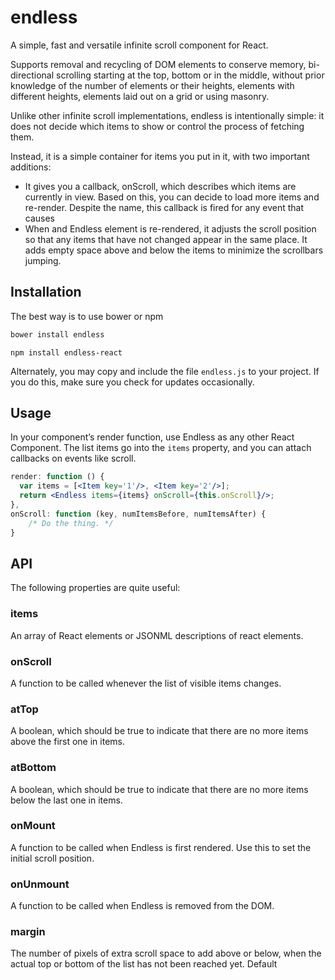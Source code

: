 endless
=======

A simple, fast and versatile infinite scroll component for React.

Supports removal and recycling of DOM elements to conserve memory, 
bi-directional scrolling starting at the top, bottom or in the middle,
without prior knowledge of the number of elements or their heights,
elements with different heights, elements laid out on a grid or using masonry.

Unlike other infinite scroll implementations, endless is intentionally simple:
it does not decide which items to show or control the process of fetching them.

Instead, it is a simple container for items you put in it, with two important
additions:

 - It gives you a callback, onScroll, which describes which items are currently
   in view. Based on this, you can decide to load more items and re-render.
   Despite the name, this callback is fired for any event that causes 
 - When and Endless element is re-rendered, it adjusts the scroll position so
   that any items that have not changed appear in the same place. It adds empty
   space above and below the items to minimize the scrollbars jumping.

Installation
------------
The best way is to use bower or npm
```bash
bower install endless
```

```endless
npm install endless-react
```

Alternately, you may copy and include the file `endless.js` to your project. If
you do this, make sure you check for updates occasionally.

Usage
-----
In your component’s render function, use Endless as any other React Component.
The list items go into the `items` property, and you can attach callbacks on
events like scroll.

```jsx
render: function () {
  var items = [<Item key='1'/>, <Item key='2'/>];
  return <Endless items={items} onScroll={this.onScroll}/>;
},
onScroll: function (key, numItemsBefore, numItemsAfter) {
	/* Do the thing. */
}
```

API
---
The following properties are quite useful:

### items ###
An array of React elements or JSONML descriptions of react elements.

### onScroll ###
A function to be called whenever the list of visible items changes.

### atTop ###
A boolean, which should be true to indicate that there are no more items above
the first one in items.

### atBottom ###
A boolean, which should be true to indicate that there are no more items below
the last one in items.

### onMount ###
A function to be called when Endless is first rendered. Use this to set the 
initial scroll position.

### onUnmount ###
A function to be called when Endless is removed from the DOM.

### margin ###
The number of pixels of extra scroll space to add above or below, when the actual top or bottom of the list has not been reached yet. Default
